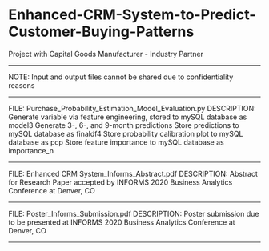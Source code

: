 # Enhanced-CRM-System-to-Predict-Customer-Buying-Patterns
Project with Capital Goods Manufacturer - Industry Partner
***********************************
NOTE: Input and output files cannot be shared due to confidentiality reasons 
***********************************
FILE: Purchase_Probability_Estimation_Model_Evaluation.py
DESCRIPTION:
Generate variable via feature engineering, stored to mySQL database as model3
Generate 3-, 6-, and 9-month predictions
Store predictions to mySQL database as finaldf4
Store probability calibration plot to mySQL database as pcp
Store feature importance to mySQL database as importance_n
***********************************
FILE: Enhanced CRM System_Informs_Abstract.pdf
DESCRIPTION: Abstract for Research Paper accepted by INFORMS 2020 Business Analytics Conference at Denver, CO
***********************************
FILE: Poster_Informs_Submission.pdf
DESCRIPTION: Poster submission due to be presented at INFORMS 2020 Business Analytics Conference at Denver, CO
***********************************
